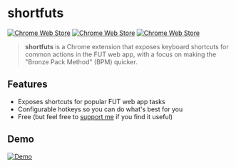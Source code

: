 # shortfuts

[![Chrome Web Store](https://img.shields.io/chrome-web-store/v/ohflhgdonldacinnfhddlgcnppekidje.svg)](https://chrome.google.com/webstore/detail/shortfuts/ohflhgdonldacinnfhddlgcnppekidje) [![Chrome Web Store](https://img.shields.io/chrome-web-store/users/ohflhgdonldacinnfhddlgcnppekidje.svg)](https://chrome.google.com/webstore/detail/shortfuts/ohflhgdonldacinnfhddlgcnppekidje) [![Chrome Web Store](https://img.shields.io/chrome-web-store/rating/ohflhgdonldacinnfhddlgcnppekidje.svg)](https://chrome.google.com/webstore/detail/shortfuts/ohflhgdonldacinnfhddlgcnppekidje)

> **shortfuts** is a Chrome extension that exposes keyboard shortcuts for common actions in the FUT web app, with a focus on making the "Bronze Pack Method" (BPM) quicker.

## Features

*   Exposes shortcuts for popular FUT web app tasks
*   Configurable hotkeys so you can do what's best for you
*   Free (but feel free to [support me](https://www.paypal.me/martellaj/5) if you find it useful)

## Demo

[![Demo](https://github.com/martellaj/shortfuts/blob/master/README%20media/screenshot%20with%20play.png)](https://youtu.be/VbbbM3LWLgs)
